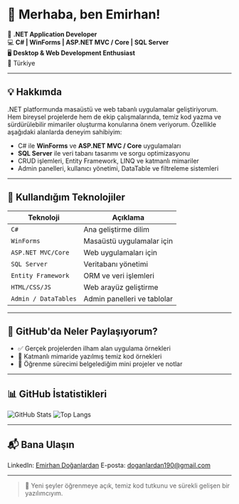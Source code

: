 # 👋 Merhaba, ben Emirhan!

🎯 **.NET Application Developer**  
💻 **C# | WinForms | ASP.NET MVC / Core | SQL Server**  
🖥️ **Desktop & Web Development Enthusiast**  
📍 Türkiye

---

## 💡 Hakkımda

.NET platformunda masaüstü ve web tabanlı uygulamalar geliştiriyorum. Hem bireysel projelerde hem de ekip çalışmalarında, temiz kod yazma ve sürdürülebilir mimariler oluşturma konularına önem veriyorum. Özellikle aşağıdaki alanlarda deneyim sahibiyim:

- C# ile **WinForms** ve **ASP.NET MVC / Core** uygulamaları
- **SQL Server** ile veri tabanı tasarımı ve sorgu optimizasyonu
- CRUD işlemleri, Entity Framework, LINQ ve katmanlı mimariler
- Admin panelleri, kullanıcı yönetimi, DataTable ve filtreleme sistemleri

---

## 🚀 Kullandığım Teknolojiler

| Teknoloji       | Açıklama                        |
|-----------------|---------------------------------|
| `C#`            | Ana geliştirme dilim            |
| `WinForms`      | Masaüstü uygulamalar için       |
| `ASP.NET MVC/Core` | Web uygulamaları için          |
| `SQL Server`    | Veritabanı yönetimi             |
| `Entity Framework` | ORM ve veri işlemleri        |
| `HTML/CSS/JS`   | Web arayüz geliştirme           |
| `Admin / DataTables` | Admin panelleri ve tablolar |

---

## 📌 GitHub'da Neler Paylaşıyorum?

- ✅ Gerçek projelerden ilham alan uygulama örnekleri  
- 📂 Katmanlı mimaride yazılmış temiz kod örnekleri  
- 🧪 Öğrenme sürecimi belgelediğim mini projeler ve notlar  

---

## 📊 GitHub İstatistikleri

![GitHub Stats](https://github-readme-stats.vercel.app/api?username=By-Emirhan&show_icons=true&theme=radical)
![Top Langs](https://github-readme-stats.vercel.app/api/top-langs/?username=By-Emirhan&layout=compact&theme=radical)

---

## 📬 Bana Ulaşın

LinkedIn: [Emirhan Doğanlardan](https://tr.linkedin.com/in/emirhan-do%C4%9Fanlardan-678946324)
E-posta: doganlardan190@gmail.com

---

> 💬 Yeni şeyler öğrenmeye açık, temiz kod tutkunu ve sürekli gelişen bir yazılımcıyım.

